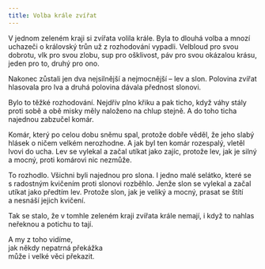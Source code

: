 ```yaml
---
title: Volba krále zvířat
---
```


V jednom zeleném kraji si zvířata volila krále. Byla to dlouhá volba a mnozí uchazeči o královský trůn už z rozhodování vypadli. Velbloud pro svou dobrotu, vlk pro svou zlobu, sup pro ošklivost, páv pro svou okázalou krásu, jeden pro to, druhý pro ono.

Nakonec zůstali jen dva nejsilnější a nejmocnější – lev a slon. Polovina zvířat hlasovala pro lva a druhá polovina dávala přednost slonovi.

Bylo to těžké rozhodování. Nejdřív plno křiku a pak ticho, když váhy stály proti sobě a obě misky měly naloženo na chlup stejně. A do toho ticha najednou zabzučel komár.

Komár, který po celou dobu sněmu spal, protože dobře věděl, že jeho slabý hlásek o ničem velkém nerozhodne. A jak byl ten komár rozespalý, vletěl lvovi do ucha. Lev se vylekal a začal utíkat jako zajíc, protože lev, jak je silný a mocný, proti komárovi nic nezmůže.

To rozhodlo. Všichni byli najednou pro slona. I jedno malé selátko, které se s radostným kvičením proti slonovi rozběhlo. Jenže slon se vylekal a začal utíkat jako předtím lev. Protože slon, jak je veliký a mocný, prasat se štítí a nesnáší jejich kvičení.

Tak se stalo, že v tomhle zeleném kraji zvířata krále nemají, i když to nahlas neřeknou a potichu to tají.

A my z toho vidíme,  
jak někdy nepatrná překážka  
může i velké věci překazit.
